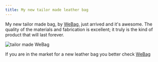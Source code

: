 ```yaml
---
title: My new tailor made leather bag
---
```

My new tailor made bag, by [WeBag], just arrived and it's awesome.
The quality of the materials and fabrication is excellent; it truly is the kind of product that will last forever. 

![tailor made WeBag](http://img0.etsystatic.com/005/0/6714672/il_fullxfull.373916680_prus.jpg)

If you are in the market for a new leather bag you better check [WeBag]

[WeBag]:http://www.etsy.com/shop/webag?ref=seller_info